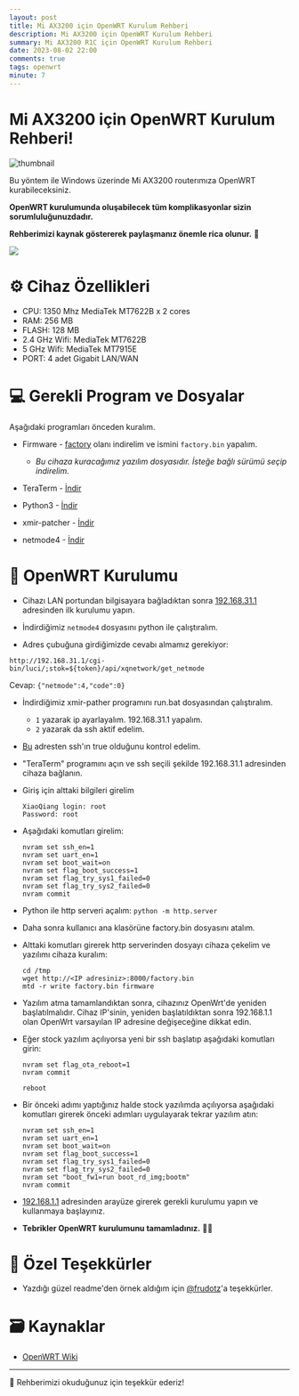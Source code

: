 ```yaml
---
layout: post
title: Mi AX3200 için OpenWRT Kurulum Rehberi
description: Mi AX3200 için OpenWRT Kurulum Rehberi
summary: Mi AX3200 R1C için OpenWRT Kurulum Rehberi
date: 2023-08-02 22:00
comments: true
tags: openwrt
minute: 7
--- 
```

# Mi AX3200 için OpenWRT Kurulum Rehberi!

![thumbnail](https://github.com/yucellmustafa/yucellmustafa.github.io/assets/49123562/48989e7c-6d7b-4487-8e58-e5597f8c22bb)

Bu yöntem ile Windows üzerinde Mi AX3200 routerımıza OpenWRT kurabileceksiniz.  

**OpenWRT kurulumunda oluşabilecek tüm komplikasyonlar sizin sorumluluğunuzdadır.**  

**Rehberimizi kaynak göstererek paylaşmanız önemle rica olunur.** 🙏

<p align="left">
  <a href=""><img src="https://img.shields.io/badge/Youtube-Kurulum Video Rehberi-blue?logo=youtube&logoColor=white"/></a>
</p>
  

# ⚙️ Cihaz Özellikleri

- CPU: 1350 Mhz MediaTek MT7622B x 2 cores
- RAM: 256 MB
- FLASH: 128 MB
- 2.4 GHz Wifi: MediaTek MT7622B
- 5 GHz Wifi: MediaTek MT7915E
- PORT: 4 adet Gigabit LAN/WAN

# 💻 Gerekli Program ve Dosyalar
Aşağıdaki programları önceden kuralım.

- Firmware - [factory](https://firmware-selector.openwrt.org/?version=22.03.5&target=mediatek%2Fmt7622&id=xiaomi_redmi-router-ax6s) olanı indirelim ve ismini `factory.bin` yapalım.
  - *Bu cihaza kuracağımız yazılım dosyasıdır. İsteğe bağlı sürümü seçip indirelim.*

- TeraTerm - [İndir](https://github.com/yucellmustafa/yucellmustafa.github.io/releases/download/v1.0/2-Teraterm-4.106.exe)

- Python3 - [İndir](https://www.python.org/downloads/)

- xmir-patcher - [İndir](https://github.com/openwrt-xiaomi/xmir-patcher)

- netmode4 - [İndir](https://gist.githubusercontent.com/jmceleney/33c626a33960ac8a1764614cf57420cd/raw/2426919fcf6a06f6c24b03faae9dd805bf50b4f0/xiaomi-enable-mesh-telnet.py)

# 🚀 OpenWRT Kurulumu

- Cihazı LAN portundan bilgisayara bağladıktan sonra [192.168.31.1](http://192.168.31.1/) adresinden ilk kurulumu yapın.

- İndirdiğimiz `netmode4` dosyasını python ile çalıştıralım.

- Adres çubuğuna girdiğimizde cevabı almamız gerekiyor:

`http://192.168.31.1/cgi-bin/luci/;stok=${token}/api/xqnetwork/get_netmode`

Cevap: `{"netmode":4,"code":0}`

- İndirdiğimiz xmir-pather programını run.bat dosyasından çalıştıralım. 

  - `1` yazarak ip ayarlayalım. 192.168.31.1 yapalım.
  - `2` yazarak da ssh aktif edelim.

- [Bu](http://192.168.31.1/cgi-bin/luci/api/xqsystem/fac_info) adresten ssh'ın true olduğunu kontrol edelim.

- "TeraTerm" programını açın ve ssh seçili şekilde 192.168.31.1 adresinden cihaza bağlanın.

- Giriş için alttaki bilgileri girelim
  
  ```
  XiaoQiang login: root
  Password: root
  ```
- Aşağıdaki komutları girelim: 
  ````
  nvram set ssh_en=1
  nvram set uart_en=1
  nvram set boot_wait=on
  nvram set flag_boot_success=1
  nvram set flag_try_sys1_failed=0
  nvram set flag_try_sys2_failed=0
  nvram commit
  ````

- Python ile http serveri açalım: `python -m http.server`

- Daha sonra kullanıcı ana klasörüne factory.bin dosyasını atalım.

- Alttaki komutları girerek http serverinden dosyayı cihaza çekelim ve yazılımı cihaza kuralım:
  ```
  cd /tmp
  wget http://<IP adresiniz>:8000/factory.bin
  mtd -r write factory.bin firmware
  ```

- Yazılım atma tamamlandıktan sonra, cihazınız OpenWrt'de yeniden başlatılmalıdır. Cihaz IP'sinin, yeniden başlatıldıktan sonra 192.168.1.1 olan OpenWrt varsayılan IP adresine değişeceğine dikkat edin.

- Eğer stock yazılım açılıyorsa yeni bir ssh başlatıp aşağıdaki komutları girin:
  ```
  nvram set flag_ota_reboot=1
  nvram commit

  reboot
  ```
- Bir önceki adımı yaptığınız halde stock yazılımda açılıyorsa aşağıdaki komutları girerek önceki adımları uygulayarak tekrar yazılım atın:

  ```
  nvram set ssh_en=1
  nvram set uart_en=1
  nvram set boot_wait=on
  nvram set flag_boot_success=1
  nvram set flag_try_sys1_failed=0
  nvram set flag_try_sys2_failed=0
  nvram set "boot_fw1=run boot_rd_img;bootm"
  nvram commit
  ```

- [192.168.1.1](http://192.168.1.1/) adresinden arayüze girerek gerekli kurulumu yapın ve kullanmaya başlayınız.

- **Tebrikler OpenWRT kurulumunu tamamladınız.** 👏👏

# 💖 Özel Teşekkürler
- Yazdığı güzel readme'den örnek aldığım için [@frudotz](https://github.com/frudotz)'a teşekkürler.

# 🗃️ Kaynaklar
- [OpenWRT Wiki](https://openwrt.org/toh/xiaomi/ax3200)

---
🎀 Rehberimizi okuduğunuz için teşekkür ederiz!  
